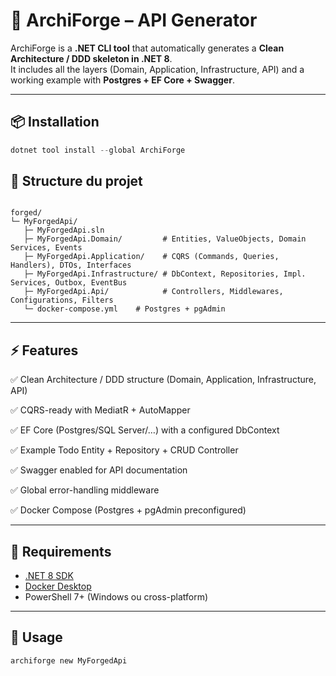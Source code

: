 # 🚀 ArchiForge – API Generator

ArchiForge is a **.NET CLI tool** that automatically generates a **Clean Architecture / DDD skeleton in .NET 8**.  
It includes all the layers (Domain, Application, Infrastructure, API) and a working example with **Postgres + EF Core + Swagger**.

---

## 📦 Installation

```powershell
dotnet tool install --global ArchiForge
```

## 📂 Structure du projet

```

forged/
└─ MyForgedApi/
   ├─ MyForgedApi.sln
   ├─ MyForgedApi.Domain/         # Entities, ValueObjects, Domain Services, Events
   ├─ MyForgedApi.Application/    # CQRS (Commands, Queries, Handlers), DTOs, Interfaces
   ├─ MyForgedApi.Infrastructure/ # DbContext, Repositories, Impl. Services, Outbox, EventBus
   ├─ MyForgedApi.Api/            # Controllers, Middlewares, Configurations, Filters
   └─ docker-compose.yml    # Postgres + pgAdmin

```


---

## ⚡ Features

✅ Clean Architecture / DDD structure (Domain, Application, Infrastructure, API)

✅ CQRS-ready with MediatR + AutoMapper

✅ EF Core (Postgres/SQL Server/…) with a configured DbContext

✅ Example Todo Entity + Repository + CRUD Controller

✅ Swagger enabled for API documentation

✅ Global error-handling middleware

✅ Docker Compose (Postgres + pgAdmin preconfigured)

---

## 🔧 Requirements

- [.NET 8 SDK](https://dotnet.microsoft.com/download)
- [Docker Desktop](https://www.docker.com/products/docker-desktop)
- PowerShell 7+ (Windows ou cross-platform)

---

## 🚀 Usage

```powershell
archiforge new MyForgedApi
```